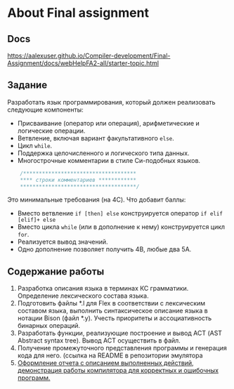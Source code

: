 # About Final assignment

## Docs

https://aalexuser.github.io/Compiler-development/Final-Assignment/docs/webHelpFA2-all/starter-topic.html

## Задание

Разработать язык программирования, который должен реализовать следующие компоненты:

- Присваивание (оператор или операция), арифметические и логические операции.
- Ветвление, включая вариант факультативного `else`.
- Цикл `while`.
- Поддержка целочисленного и логического типа данных.
- Многострочные комментарии в стиле Си-подобных языков.

```C
    /************************************
    **** строки комментариев ************
    *************************************/
```

Это минимальные требования (на 4С).
Что добавит баллы:
- Вместо ветвление `if [then] else` конструируется
  оператор `if elif [elif]+ else`
- Вместо цикла `while` (или в дополнение к нему) конструируется цикл `for`.
- Реализуется вывод значений.
- Одно дополнение позволяет получить 4В, любые два 5А.

## Содержание работы

1. Разработка описания языка в терминах КС грамматики. Определение лексического состава языка.
2. Подготовить файлы *.l для Flex в соответствии с лексическим составом языка, выполнить синтаксическое описание языка в нотации Bison (файл *.y). Учесть приоритеты и ассоциативность бинарных операций.
3. Разработать функции, реализующие построение и вывод АСТ (AST Abstract syntax tree). Вывод АСТ осуществить в файл.
4. Получение промежуточного представления программы и генерация кода для него. (ссылка на README в репозитории эмулятора <a href="https://github.com/asurkis/risc-emulator"/>
5. Оформление отчета с описанием выполненных действий, демонстрация работы компилятора для корректных и ошибочных программ.

